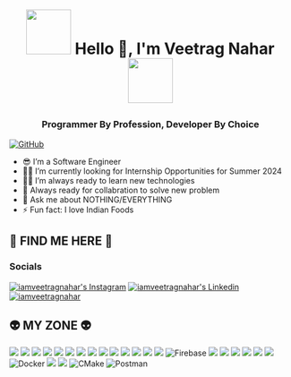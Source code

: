 # <p align="center"><img src="https://media3.giphy.com/media/vmQAsNXEgvItJxpgL4/giphy.gif" width="80"> Hello 👋, I'm Veetrag Nahar<img src="https://media.giphy.com/media/p4NLw3I4U0idi/giphy.gif" width="80"></p>

### <p align="center"> Programmer By Profession, Developer By Choice </p> ###


[![GitHub](https://img.shields.io/badge/dynamic/json?logo=github&label=GitHub+Followers&labelColor=282c34&color=181717&query=%24.data.totalSubs&url=https%3A%2F%2Fapi.spencerwoo.com%2Fsubstats%2F%3Fsource%3Dgithub%26queryKey%3Diamveetragnahar&longCache=true)](https://github.com/iamveetragnahar) 

* 😎 I’m a Software Engineer </li>
* 👨‍💻 I’m currently looking for Internship Opportunities for Summer 2024 </li>
* 👍🏼 I’m always ready to learn new technologies </li>
* 🤝 Always ready for collabration to solve new problem </li>
* 💬 Ask me about NOTHING/EVERYTHING </li>
* ⚡  Fun fact: I love Indian Foods </li>
  
## 💬 FIND ME HERE 💬 ##

### Socials

 
<a href="https://www.instagram.com/iamveetragnahar/"><img align="center" alt="iamveetragnahar's Instagram" src="https://img.shields.io/badge/Instagram-_@iamveetragnahar-E4405F?style=for-the-badge&logo=instagram&logoColor=white"/></a>
<a href="https://www.linkedin.com/in/iamveetragnahar/"><img align="center" alt="iamveetragnahar's Linkedin" src="https://img.shields.io/badge/LinkedIn-0077B5?style=for-the-badge&logo=linkedin&logoColor=white"/></a> 
<a href="https://twitter.com/iamveetragnahar"><img align="center" src="https://img.shields.io/twitter/follow/iamveetragnahar?logo=twitter&style=for-the-badge" alt="iamveetragnahar" /></a> 

## 👽 MY ZONE 👽 ##


![](https://img.shields.io/badge/Python-grey?style=for-the-badge&logo=python)
![](https://img.shields.io/badge/C++-grey?style=for-the-badge&logo=C++)
![](https://img.shields.io/badge/Python-3776AB?style=for-the-badge&logo=python&logoColor=white) 
![](https://img.shields.io/badge/HTML5-E34F26?style=for-the-badge&logo=html5&logoColor=white) 
![](https://img.shields.io/badge/CSS3-1572B6?style=for-the-badge&logo=css3&logoColor=white)
![](https://img.shields.io/badge/JavaScript-F7DF1E?style=for-the-badge&logo=javascript&logoColor=black)
![](https://img.shields.io/badge/C%2B%2B-00599C?style=for-the-badge&logo=c%2B%2B&logoColor=white)
![](https://img.shields.io/badge/Java-ED8B00?style=for-the-badge&logo=java&logoColor=white)
![](https://img.shields.io/badge/Dart-0175C2?style=for-the-badge&logo=dart&logoColor=white)
![](https://img.shields.io/badge/Shell_Script-121011?style=for-the-badge&logo=gnu-bash&logoColor=white)
![](https://img.shields.io/badge/Flutter-02569B?style=for-the-badge&logo=flutter&logoColor=white)
![](https://img.shields.io/badge/MySQL-00000F?style=for-the-badge&logo=mysql&logoColor=white)
![](https://img.shields.io/badge/Oracle-F80000?style=for-the-badge&logo=Oracle&logoColor=white)
![](https://img.shields.io/badge/Amazon_AWS-232F3E?style=for-the-badge&logo=amazon-aws&logoColor=white)
![Firebase](https://img.shields.io/badge/Firebase-039BE5?style=for-the-badge&logo=Firebase&logoColor=white)
![](https://img.shields.io/badge/TensorFlow-FF6F00?style=for-the-badge&logo=tensorflow&logoColor=white)
![](https://img.shields.io/badge/Heroku-430098?style=for-the-badge&logo=heroku&logoColor=white)
![](https://img.shields.io/badge/MariaDB-003545?style=for-the-badge&logo=mariadb&logoColor=white)
![](https://img.shields.io/badge/Visual_Studio_Code-0078D4?style=for-the-badge&logo=visual%20studio%20code&logoColor=white)
![](https://img.shields.io/badge/GIT-E44C30?style=for-the-badge&logo=git&logoColor=white)
![](https://img.shields.io/badge/Google_Cloud-4285F4?style=for-the-badge&logo=google-cloud&logoColor=white)
![Docker](https://img.shields.io/badge/docker-%230db7ed.svg?style=for-the-badge&logo=docker&logoColor=white)
![](https://img.shields.io/badge/Android_Studio-3DDC84?style=for-the-badge&logo=android-studio&logoColor=white)
![](https://img.shields.io/badge/IntelliJ_IDEA-000000.svg?style=for-the-badge&logo=intellij-idea&logoColor=white)
![CMake](https://img.shields.io/badge/CMake-%23008FBA.svg?style=for-the-badge&logo=cmake&logoColor=white)
![Postman](https://img.shields.io/badge/Postman-FF6C37?style=for-the-badge&logo=postman&logoColor=white) 
